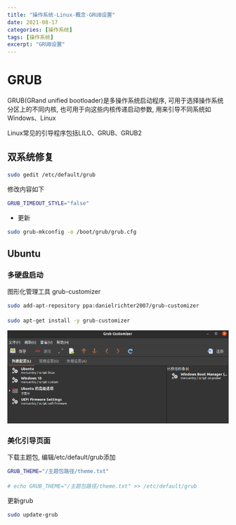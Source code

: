 ```yaml
---
title: "操作系统-Linux-概念-GRUB设置"
date: 2021-08-17
categories: [操作系统]
tags: [操作系统]
excerpt: "GRUB设置"
---
```


# GRUB

GRUB(GRand unified bootloader)是多操作系统启动程序, 可用于选择操作系统分区上的不同内核, 也可用于向这些内核传递启动参数, 用来引导不同系统如Windows、Linux

Linux常见的引导程序包括LILO、GRUB、GRUB2

## 双系统修复

```sh
sudo gedit /etc/default/grub
```

修改内容如下

```sh
GRUB_TIMEOUT_STYLE="false"
```

- 更新

```sh
sudo grub-mkconfig -o /boot/grub/grub.cfg
```

## Ubuntu

### 多硬盘启动

图形化管理工具 grub-customizer

```sh
sudo add-apt-repository ppa:danielrichter2007/grub-customizer

sudo apt-get install -y grub-customizer
```

![](https://raw.githubusercontent.com/dmjcb/SelfImgur/main/20210817002414.png)

### 美化引导页面

下载主题包, 编辑/etc/default/grub添加

```sh
GRUB_THEME="/主题包路径/theme.txt"

# echo GRUB_THEME="/主题包路径/theme.txt" >> /etc/default/grub
```

更新grub

```sh
sudo update-grub
```
